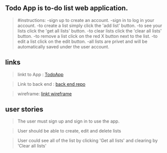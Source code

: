 


##  Todo App is to-do list web application.
>  #instructions:
> -sign up to create an account.
> -sign in to log in your account.
> -to create a list simply click the 'add list' button.
> -to see your lists click the 'get all lists' button.
> -to clear lists click the 'clear all lists' button.
> -to remove a list click on the red X button next to the list.
> -to edit a list click on the edit button.
> -all lists are privet and  will be automatically saved under the user account.



## links

> linkt to App : [TodoApp](https://moshiko1988.github.io/TodoApp-frontend/)

> Link to back end : [back end repo](https://github.com/moshiko1988/TodoApp)

> wireframe: [linkt wireframe](http://imgur.com/4Bz5GON)

## user stories

> The user must sign up and sign in to use the app.

> User should be able to create, edit and delete lists

> User could see all of the list by clicking 'Get all lists'
> and clearing by 'Clear all lists'
